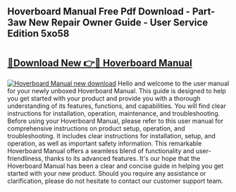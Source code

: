 ## Hoverboard Manual Free Pdf Download - Part-3aw New Repair Owner Guide - User Service Edition 5xo58

# <h2><a href="http://bc38612.oget.top/?id=Hoverboard+Manual">🔗Download New 👉🔴 Hoverboard Manual</a></h2>

[![Hoverboard Manual new download](https://i.imgur.com/5g1atiW.png)](http://bc38612.oget.top/?id=Hoverboard+Manual)
Hello and welcome to the user manual for your newly unboxed Hoverboard Manual. This guide is designed to help you get started with your product and provide you with a thorough understanding of its features, functions, and capabilities. You will find clear instructions for installation, operation, maintenance, and troubleshooting. Before using your Hoverboard Manual, please refer to this user manual for comprehensive instructions on product setup, operation, and troubleshooting. It includes clear instructions for installation, setup, and operation, as well as important safety information. This remarkable Hoverboard Manual offers a seamless blend of functionality and user-friendliness, thanks to its advanced features. It's our hope that the Hoverboard Manual has been a clear and concise guide in helping you get started with your new product. Should you require any assistance or clarification, please do not hesitate to contact our customer support team.
